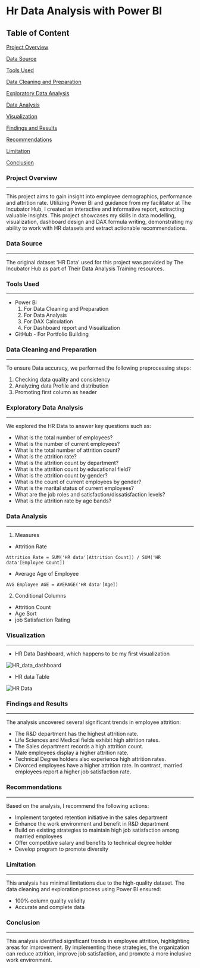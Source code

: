 # Hr Data Analysis with Power BI 

## Table of Content

[Project Overview](#Project-overview)

[Data Source](#data-source)

[Tools Used](#tools-used)

[Data Cleaning and Preparation](#data-cleaning-and-preparation)

[Exploratory Data Analysis](#exploratory-data-analysis)

[Data Analysis](#data-analysis)

[Visualization](#visualization)

[Findings and Results](#findings-and-results)

[Recommendations](#recommendations)

[Limitation](#limitation)

[Conclusion](#conclusion)

### Project Overview
---
This project aims to gain insight into employee demographics, performance and attrition rate. Utilizing Power BI and guidance from my facilitator at The Incubator Hub, I created an interactive and informative report, extracting valuable insights.  This project showcases my skills in data modelling, visualization, dashboard design and DAX formula writing, demonstrating my ability to work with HR datasets and extract actionable recommendations.

### Data Source 
---
The original dataset 'HR Data' used for this project was provided by The Incubator Hub as part of Their Data Analysis Training resources. 

### Tools Used 
---
- Power Bi
  1. For Data Cleaning and Preparation 
  2. For Data Analysis
  3. For DAX Calculation
  4. For Dashboard report and Visualization
- GitHub - For Portfolio Building 

### Data Cleaning and Preparation 
---
To ensure Data accuracy, we performed the following preprocessing steps: 
1. Checking data quality and consistency
2. Analyzing data Profile and distribution
3. Promoting first column as header

 ### Exploratory Data Analysis
---
 We explored the HR Data to answer key questions such as: 
- What is the total number of employees?
- What is the number of current employees?
- What is the total number of attrition count?
- What is the attrition rate?
- What is the attrition count by department?
- What is the attrition count by educational field?
- What is the attrition count by gender?
- What is the count of current employees by gender?
- What is the marital status of current employees?
- What are the job roles and satisfaction/dissatisfaction levels?
- What is the attrition rate by age bands?

### Data Analysis 
---
1. Measures
- Attrition Rate
```DAX
Attrition Rate = SUM('HR data'[Attrition Count]) / SUM('HR data'[Employee Count])
```
- Average Age of Employee
```DAX
AVG Employee AGE = AVERAGE('HR data'[Age])
```
2. Conditional Columns
- Attrition Count
-  Age Sort
-  job Satisfaction Rating

### Visualization
---

- HR Data Dashboard, which happens to be my first visualization 

![HR_data_dashboard](https://github.com/user-attachments/assets/1b8ef222-d5ce-4c35-9ba6-14f0eb1ca701)


- HR data Table

  
![HR Data](https://github.com/user-attachments/assets/f2aa44be-2765-4e1c-931f-24aea58a18a2)


### Findings and Results
---
The analysis uncovered several significant trends in employee attrition:

- The R&D department has the highest attrition rate.
- Life Sciences and Medical fields exhibit high attrition rates.
- The Sales department records a high attrition count.
- Male employees display a higher attrition rate.
- Technical Degree holders also experience high attrition rates.
- Divorced employees have a higher attrition rate. In contrast, married employees report a higher job satisfaction rate.

### Recommendations 
---
Based on the analysis, I recommend the following actions: 

- Implement targeted retention initiative in the sales department 
- Enhance the work environment and benefit in R&D department 
- Build on existing strategies to maintain high job satisfaction among married employees 
- Offer competitive salary and benefits to technical degree holder
- Develop program to promote diversity

### Limitation 
---
This analysis has minimal limitations due to the high-quality dataset. The data cleaning and exploration process using Power BI ensured:

- 100% column quality validity
- Accurate and complete data

### Conclusion 
---
This analysis identified significant trends in employee attrition, highlighting areas for improvement.
By implementing these strategies, the organization can reduce attrition, improve job satisfaction, and promote a more inclusive work environment.
